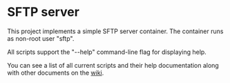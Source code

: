 # SFTP server

This project implements a simple SFTP server container. The container runs
as non-root user "sftp".

All scripts support the "--help" command-line flag for displaying help.

You can see a list of all current scripts and their help documentation along
with other documents on the [wiki](https://github.com/NCAR/sftp-server/wiki).


